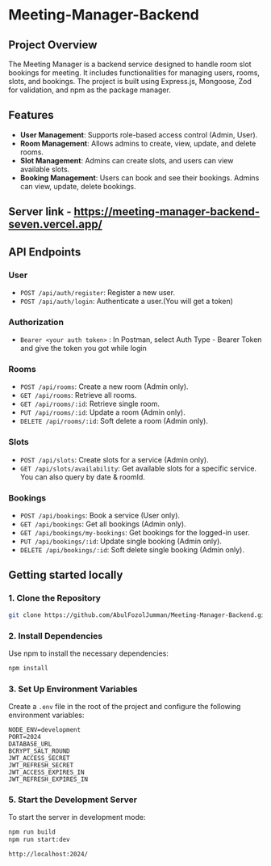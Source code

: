 # Meeting-Manager-Backend

## Project Overview

The Meeting Manager is a backend service designed to handle room slot bookings for meeting. It includes functionalities for managing users, rooms, slots, and bookings. The project is built using Express.js, Mongoose, Zod for validation, and npm as the package manager.

## Features

- **User Management**: Supports role-based access control (Admin, User).
- **Room Management**: Allows admins to create, view, update, and delete rooms.
- **Slot Management**: Admins can create slots, and users can view available slots.
- **Booking Management**: Users can book and see their bookings. Admins can view, update, delete bookings.

## Server link - https://meeting-manager-backend-seven.vercel.app/

## API Endpoints

### User

- `POST /api/auth/register`: Register a new user.
- `POST /api/auth/login`: Authenticate a user.(You will get a token)

### Authorization

- `Bearer <your auth token>` : In Postman, select Auth Type - Bearer Token and give the token you got while login

### Rooms

- `POST /api/rooms`: Create a new room (Admin only).
- `GET /api/rooms`: Retrieve all rooms.
- `GET /api/rooms/:id`: Retrieve single room.
- `PUT /api/rooms/:id`: Update a room (Admin only).
- `DELETE /api/rooms/:id`: Soft delete a room (Admin only).

### Slots

- `POST /api/slots`: Create slots for a service (Admin only).
- `GET /api/slots/availability`: Get available slots for a specific service. You can also query by date & roomId.

### Bookings

- `POST /api/bookings`: Book a service (User only).
- `GET /api/bookings`: Get all bookings (Admin only).
- `GET /api/bookings/my-bookings`: Get bookings for the logged-in user.
- `PUT /api/bookings/:id`: Update single booking (Admin only).
- `DELETE /api/bookings/:id`: Soft delete single booking (Admin only).

## Getting started locally

### 1. Clone the Repository

```bash
git clone https://github.com/AbulFozolJumman/Meeting-Manager-Backend.git
```

### 2. Install Dependencies

Use npm to install the necessary dependencies:

```bash
npm install
```

### 3. Set Up Environment Variables

Create a `.env` file in the root of the project and configure the following environment variables:

```env
NODE_ENV=development
PORT=2024
DATABASE_URL
BCRYPT_SALT_ROUND
JWT_ACCESS_SECRET
JWT_REFRESH_SECRET
JWT_ACCESS_EXPIRES_IN
JWT_REFRESH_EXPIRES_IN
```

### 5. Start the Development Server

To start the server in development mode:

```bash
npm run build
npm run start:dev
```

```browser
http://localhost:2024/
```
